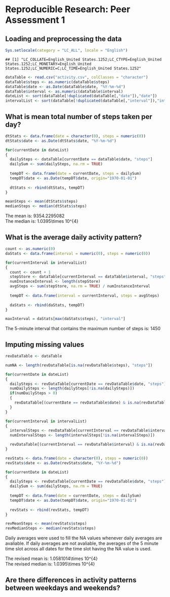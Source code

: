 # Reproducible Research: Peer Assessment 1


## Loading and preprocessing the data  

```r
Sys.setlocale(category = "LC_ALL", locale = "English")
```

```
## [1] "LC_COLLATE=English_United States.1252;LC_CTYPE=English_United States.1252;LC_MONETARY=English_United States.1252;LC_NUMERIC=C;LC_TIME=English_United States.1252"
```

```r
dataTable <- read.csv("activity.csv", colClasses = "character")
dataTable$steps <- as.numeric(dataTable$steps)
dataTable$date <- as.Date(dataTable$date, "%Y-%m-%d")
dataTable$interval <- as.numeric(dataTable$interval)
dateList <- sort(dataTable[!duplicated(dataTable[,"date"]),"date"])
intervalList <- sort(dataTable[!duplicated(dataTable[,"interval"]),"interval"])
```

## What is mean total number of steps taken per day?  

```r
dtStats <- data.frame(date = character(0), steps = numeric(0))
dtStats$date <- as.Date(dtStats$date, "%Y-%m-%d")

for(currentDate in dateList)
{
  dailySteps <- dataTable[currentDate == dataTable$date, "steps"]
  dailySum <- sum(dailySteps, na.rm = TRUE)
  
  tempDT <- data.frame(date = currentDate, steps = dailySum)
  tempDT$date <- as.Date(tempDT$date, origin="1970-01-01")
  
  dtStats <- rbind(dtStats, tempDT)
}

meanSteps <- mean(dtStats$steps)
medianSteps <- median(dtStats$steps)
```
The mean is: 9354.2295082  
The median is: 1.0395\times 10^{4}  

## What is the average daily activity pattern?  

```r
count <- as.numeric(0)
daStats <- data.frame(interval = numeric(0), steps = numeric(0))

for(currentInterval in intervalList)
{
  count <- count + 1
  stepStore <- dataTable[currentInterval == dataTable$interval, "steps"]
  numInstanceInterval <- length(stepStore)
  avgSteps <- sum(stepStore, na.rm = TRUE) / numInstanceInterval
  
  tempDT <- data.frame(interval = currentInterval, steps = avgSteps)
  
  daStats <- rbind(daStats, tempDT)
}

maxInterval = daStats[max(daStats$steps), "interval"]
```
The 5-minute interval that contains the maximum number of steps is: 1450  


## Imputing missing values  

```r
revDataTable <- dataTable

numNA <- length(revDataTable[is.na(revDataTable$steps), "steps"])

for(currentDate in dateList)
{
  dailySteps <- revDataTable[currentDate == revDataTable$date, "steps"]
  numDailySteps <- length(dailySteps[!is.na(dailySteps)])
  if(numDailySteps > 0)
  {
    revDataTable[(currentDate == revDataTable$date) & is.na(revDataTable$steps), "steps"] <- dtStats[(currentDate == dtStats$date), "steps"] / numDailySteps
  }
}

for(currentInterval in intervalList)
{
  intervalSteps <- revDataTable[currentInterval == revDataTable$interval, "steps"]
  numIntervalSteps <- length(intervalSteps[!is.na(intervalSteps)])

  revDataTable[(currentInterval == revDataTable$interval) & is.na(revDataTable$steps), "steps"] <- daStats[(currentInterval == daStats$interval), "steps"]
}

revStats <- data.frame(date = character(0), steps = numeric(0))
revStats$date <- as.Date(revStats$date, "%Y-%m-%d")

for(currentDate in dateList)
{
  dailySteps <- revDataTable[currentDate == revDataTable$date, "steps"]
  dailySum <- sum(dailySteps, na.rm = TRUE)
  
  tempDT <- data.frame(date = currentDate, steps = dailySum)
  tempDT$date <- as.Date(tempDT$date, origin="1970-01-01")
  
  revStats <- rbind(revStats, tempDT)
}

revMeanSteps <- mean(revStats$steps)
revMedianSteps <- median(revStats$steps)
```
Daily averages were used to fill the NA values whenever daily averages are avaliable. If daily averages are not avaliable, the averages of the 5 minute time slot across all dates for the time slot having the NA value is used.

The revised mean is: 1.0581014\times 10^{4}  
The revised median is: 1.0395\times 10^{4}  

## Are there differences in activity patterns between weekdays and weekends?

